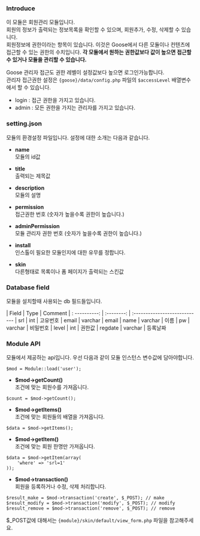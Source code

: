 ### Introduce
이 모듈은 회원관리 모듈입니다.  
회원의 정보가 출력되는 정보목록을 확인할 수 있으며, 회원추가, 수정, 삭제할 수 있습니다.  
회원정보에 권한이라는 항목이 있습니다. 이것은 Goose에서 다른 모듈이나 컨텐츠에 접근할 수 있는 권한의 수치입니다. __각 모듈에서 원하는 권한값보다 값이 높으면 접근할 수 있거나 모듈을 관리할 수 있습니다.__

Goose 관리자 접근도 권한 레벨이 설정값보다 높으면 로그인가능합니다.  
관리자 접근권한 설정은 `{goose}/data/config.php` 파일의 `$accessLevel` 배열변수에서 할 수 있습니다.
* login : 접근 권한을 가지고 있습니다.
* admin : 모든 권한을 가지는 관리자를 가지고 있습니다.


### setting.json
모듈의 환경설정 파일입니다. 설정에 대한 소개는 다음과 같습니다.

* __name__  
모듈의 id값

* __title__  
출력되는 제목값

* __description__  
모듈의 설명

* __permission__  
접근권한 번호 (숫자가 높을수록 권한이 높습니다.)

* __adminPermission__  
모듈 관리자 권한 번호 (숫자가 높을수록 권한이 높습니다.)

* __install__  
인스톨이 필요한 모듈인지에 대한 유무를 정합니다.

* __skin__  
다른형태로 목록이나 폼 페이지가 출력되는 스킨값


### Database field

모듈을 설치할때 사용되는 db 필드들입니다.

| Field         | Type       | Comment
| : ----------: | :--------: | :----------------------------
| srl           | int        | 고유번호
| email         | varchar    | email
| name          | varchar    | 이름
| pw            | varchar    | 비밀번호
| level         | int        | 권한값
| regdate       | varchar    | 등록날짜


### Module API

모듈에서 제공하는 api입니다. 우선 다음과 같이 모듈 인스턴스 변수값에 담아야합니다.
```
$mod = Module::load('user');
```

* __$mod->getCount()__  
조건에 맞는 회원수를 가져옵니다.  
```
$count = $mod->getCount();
```

* __$mod->getItems()__  
조건에 맞는 회원들의 배열을 가져옵니다.
```
$data = $mod->getItems();
```

* __$mod->getItem()__  
조건에 맞는 회원 한명만 가져옵니다.
```
$data = $mod->getItem(array(
	'where' => 'srl=1'
));
```

* __$mod->transaction()__  
회원을 등록하거나 수정, 삭제 처리합니다.
```
$result_make = $mod->transaction('create', $_POST); // make
$result_modify = $mod->transaction('modify', $_POST); // modify
$result_remove = $mod->transaction('remove', $_POST); // remove
```
$\_POST값에 대해서는 `{module}/skin/default/view_form.php` 파일을 참고해주세요.